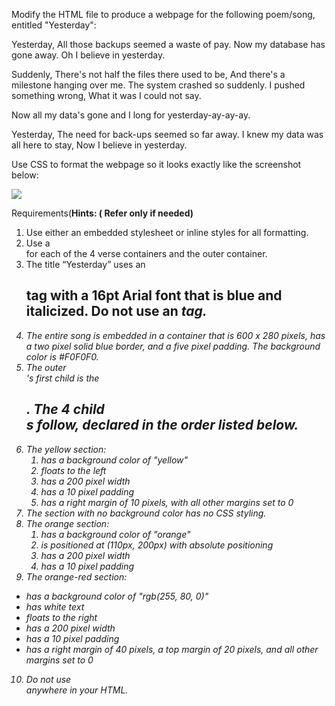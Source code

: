 ﻿Modify the HTML file to produce a webpage for the following poem/song, entitled "Yesterday":

Yesterday, All those backups seemed a waste of pay. Now my database has gone away. Oh I believe in yesterday. 

Suddenly, There's not half the files there used to be, And there's a milestone hanging over me. The system crashed so suddenly. I pushed something wrong, What it was I could not say. 

Now all my data's gone and I long for yesterday-ay-ay-ay. 

Yesterday, The need for back-ups seemed so far away. I knew my data was all here to stay, Now I believe in yesterday. 

Use CSS to format the webpage so it looks exactly like the screenshot below:

![](Aspose.Words.25b3a9e6-03e0-4e14-87c5-6d5b98e3adca.001.png)

Requirements(**Hints: ( Refer only if needed)** 

1. Use either an embedded stylesheet or inline styles for all formatting. 
1. Use a <div> for each of the 4 verse containers and the outer container.
1. The title “Yesterday” uses an <h2> tag with a 16pt Arial font that is blue and italicized. Do not use an <i> tag. 
4. The entire song is embedded in a container that is 600 x 280 pixels, has a two pixel solid blue border, and a five pixel padding. The background color is #F0F0F0.
4. The outer <div>'s first child is the <h2>. The 4 child <div>s follow, declared in the order listed below. 
4. The yellow section: 
   1. has a background color of "yellow"
   1. floats to the left 
   1. has a 200 pixel width 
   1. has a 10 pixel padding 
   1. has a right margin of 10 pixels, with all other margins set to 0
4. The section with no background color has no CSS styling.
4. The orange section: 
   1. has a background color of "orange"
   1. is positioned at (110px, 200px) with absolute positioning
   1. has a 200 pixel width 
   1. has a 10 pixel padding 
4. The orange-red section: 
- has a background color of "rgb(255, 80, 0)"
- has white text 
- floats to the right 
- has a 200 pixel width 
- has a 10 pixel padding 
- has a right margin of 40 pixels, a top margin of 20 pixels, and all other margins set to 0 
10. Do not use <br> anywhere in your HTML. 
